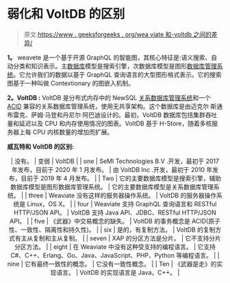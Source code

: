 # 弱化和 VoltDB 的区别

> 原文:[https://www . geeksforgeeks . org/wea viate 和-voltdb 之间的差异/](https://www.geeksforgeeks.org/difference-between-weaviate-and-voltdb/)

**1。**
weavete 是一个基于开源 GraphQL 的智能图，其核心特征是:语义搜索、自动分类和知识表示。主[数据库](https://www.geeksforgeeks.org/what-is-database/)模型是搜索引擎，次数据库模型是图形[数据库管理系统](https://www.geeksforgeeks.org/introduction-of-dbms-database-management-system-set-1/)。它允许我们的数据以基于 GraphQL 查询语言的大型图形格式表示。它的搜索图基于一种叫做 Contextionary 的图嵌入机制。

**2。VoltDB :**
VoltDB 是分布式内存中的 NewSQL [关系数据库管理系统](https://www.geeksforgeeks.org/rdbms-full-form/)和一个 [ACID](https://www.geeksforgeeks.org/acid-properties-in-dbms/) 兼容的关系数据库管理系统，使用无共享架构。这个数据库是由迈克尔·斯通布雷克、萨姆·马登和丹尼尔·阿巴迪设计的。最初，VoltDB 数据库包括集群吞吐量和延迟以及 CPU 和内存使用情况的图表。VoltDB 基于 H-Store，随着多核服务器上每 CPU 内核数量的增加而扩展。

**威瓦特和 VoltDB 的区别:**

<center>

| 没有。 | 变弱 | VoltDB |
| one | SeMI Technologies B.V .开发，最初于 2017 年发布，目前于 2020 年 1 月发布。 | 由 VoltDB Inc .开发，最初于 2010 年发布，目前于 2019 年 4 月发布。 |
| Two | 它的主要数据库模型是搜索引擎，辅助数据库模型是图形数据库管理系统。 | 它的主要数据库模型是关系数据库管理系统。 |
| three | Weaviate 没有这样的服务器操作系统。 | VoltDB 的服务器操作系统是 Linux，OS X。 |
| four | Weaviate 支持 GraphQL 查询语言和 RESTful HTTP/JSON API。 | VoltDB 支持 Java API、JDBC、RESTful HTTP/JSON API。 |
| five | 《武器》中交易概念的缺失。 | VoltDB 的事务概念是 ACID(原子性、一致性、隔离性和持久性)。 |
| six | 是的，有复制方法。 | VoltDB 的复制方式有主从复制和主从复制。 |
| seven | XAP 的分区方法是分片。 | 它不支持分片分区方法。 |
| eight | 在 Weaviate 中没有这种受支持的编程语言。 | 它支持 C#、C++、Erlang、Go、Java、JavaScript、PHP、Python 等编程语言。 |
| nine | 它有最终一致性的概念。 | 它没有一致性概念。 |
| Ten | 《武器是走》的实现语言。 | VoltDB 的实现语言是 Java，C++。 |

</center>